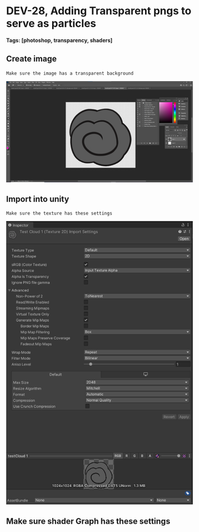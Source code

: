 # DEV-28, Adding Transparent pngs to serve as particles
#### Tags: [photoshop, transparency, shaders]

## Create image

    Make sure the image has a transparent background

![](../images/DEV-28/DEV-28-A.png)

## Import into unity

    Make sure the texture has these settings

![](../images/DEV-28/DEV-28-B.png)

## Make sure shader Graph has these settings

    